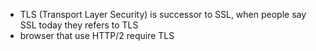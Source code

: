 - TLS (Transport Layer Security) is successor to SSL, when people say SSL today they refers to TLS
- browser that use HTTP/2 require TLS
